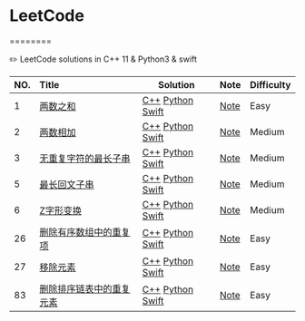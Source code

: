 # LeetCode
========

✏️ LeetCode solutions in C++ 11 &amp; Python3 &amp; swift 

|NO.|Title|Solution|Note|Difficulty|
|---|:----|--------|----|----------|
|1|[两数之和](https://leetcode.com/problems/two-sum)|[C++](001.两数之和/run.cpp) [Python](001.两数之和/run.py) [Swift](001.两数之和/run.swift)|[Note](001.两数之和/README.md)|Easy|
|2|[两数相加](https://leetcode.com/problems/add-two-numbers)|[C++](002.两数相加/run.cpp) [Python](002.两数相加/run.py) [Swift](002.两数相加/run.swift)|[Note](002.两数相加/README.md)|Medium|
|3|[无重复字符的最长子串](https://leetcode-cn.com/problems/longest-substring-without-repeating-characters/)|[C++](003.无重复字符的最长子串/run.cpp) [Python](003.无重复字符的最长子串/run.py) [Swift](003.无重复字符的最长子串/run.swift)|[Note](003.无重复字符的最长子串/README.md)|Medium|
|5|[最长回文子串](https://leetcode-cn.com/problems/longest-palindromic-substring)|[C++](005.最长回文子串/run.cpp) [Python](005.最长回文子串/run.py) [Swift](005.最长回文子串/run.swift)|[Note](005.最长回文子串/README.md)|Medium|
|6|[Z字形变换](https://leetcode-cn.com/problems/zigzag-conversion)|[C++](006.Z字形变换/run.cpp) [Python](006.Z字形变换/run.py) [Swift](006.Z字形变换/run.swift)|[Note](006.Z字形变换/README.md)|Medium|
|26|[删除有序数组中的重复项](https://leetcode-cn.com/problems/remove-duplicates-from-sorted-array)|[C++](026.删除有序数组中的重复项/run.cpp) [Python](026.删除有序数组中的重复项/run.py) [Swift](026.删除有序数组中的重复项/run.swift)|[Note](026.删除有序数组中的重复项/README.md)|Easy|
|27|[移除元素](https://leetcode-cn.com/problems/remove-element)|[C++](027.移除元素/run.cpp) [Python](027.移除元素/run.py) [Swift](027.移除元素/run.swift)|[Note](027.移除元素/README.md)|Easy|
|83|[删除排序链表中的重复元素](https://leetcode-cn.com/problems/remove-duplicates-from-sorted-list)|[C++](083.删除排序链表中的重复元素/run.cpp) [Python](083.删除排序链表中的重复元素/run.py) [Swift](083.删除排序链表中的重复元素/run.swift)|[Note](083.删除排序链表中的重复元素/README.md)|Easy|
